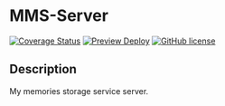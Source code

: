 # MMS-Server

[![Coverage Status](https://coveralls.io/repos/github/comstering/mms-server/badge.svg?branch=develop)](https://coveralls.io/github/comstering/mms-server?branch=develop)
[![Preview Deploy](https://github.com/comstering/mms-server/actions/workflows/preview.yaml/badge.svg)](https://github.com/comstering/mms-server/actions/workflows/preview.yaml)
[![GitHub license](https://img.shields.io/badge/license-MIT-blue.svg)](https://github.com/comstering/mms-server/blob/develop/LICENSE)

## Description

My memories storage service server.
